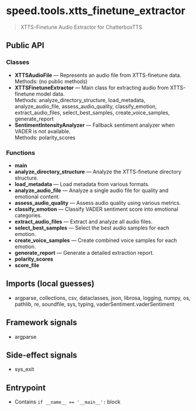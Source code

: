 # speed.tools.xtts_finetune_extractor

> XTTS-Finetune Audio Extractor for ChatterboxTTS

## Public API

### Classes
- **XTTSAudioFile** — Represents an audio file from XTTS-finetune data.  
  Methods: (no public methods)
- **XTTSFinetuneExtractor** — Main class for extracting audio from XTTS-finetune model data.  
  Methods: analyze_directory_structure, load_metadata, analyze_audio_file, assess_audio_quality, classify_emotion, extract_audio_files, select_best_samples, create_voice_samples, generate_report
- **SentimentIntensityAnalyzer** — Fallback sentiment analyzer when VADER is not available.  
  Methods: polarity_scores

### Functions
- **main**
- **analyze_directory_structure** — Analyze the XTTS-finetune directory structure.
- **load_metadata** — Load metadata from various formats.
- **analyze_audio_file** — Analyze a single audio file for quality and emotional content.
- **assess_audio_quality** — Assess audio quality using various metrics.
- **classify_emotion** — Classify VADER sentiment score into emotional categories.
- **extract_audio_files** — Extract and analyze all audio files.
- **select_best_samples** — Select the best audio samples for each emotion.
- **create_voice_samples** — Create combined voice samples for each emotion.
- **generate_report** — Generate a detailed extraction report.
- **polarity_scores**
- **score_file**

## Imports (local guesses)
- argparse, collections, csv, dataclasses, json, librosa, logging, numpy, os, pathlib, re, soundfile, sys, typing, vaderSentiment.vaderSentiment

## Framework signals
- argparse

## Side-effect signals
- sys_exit

## Entrypoint
- Contains `if __name__ == '__main__':` block
